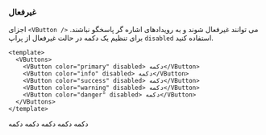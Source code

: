 ### غیرفعال

اجزای `<VButton />` می توانند غیرفعال شوند و به رویدادهای اشاره گر پاسخگو نباشند.
برای تنظیم یک دکمه در حالت غیرفعال از پراپ `disabled` استفاده کنید.

<!--code-->

```vue
<template>
  <VButtons>
    <VButton color="primary" disabled> دکمه</VButton>
    <VButton color="info" disabled> دکمه</VButton>
    <VButton color="success" disabled> دکمه</VButton>
    <VButton color="warning" disabled> دکمه</VButton>
    <VButton color="danger" disabled> دکمه</VButton>
  </VButtons>
</template>
```

<!--/code-->

<!--example-->

<VButtons>
  <VButton color="primary" disabled>
      دکمه
  </VButton>
  <VButton color="info" disabled>
      دکمه
  </VButton>
  <VButton color="success" disabled>
      دکمه
  </VButton>
  <VButton color="warning" disabled>
      دکمه
  </VButton>
  <VButton color="danger" disabled>
      دکمه
  </VButton>
</VButtons>

<!--/example-->
